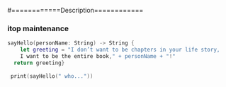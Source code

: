 #============Description============
###     itop maintenance

```swift
sayHello(personName: String) -> String {
    let greeting = "I don’t want to be chapters in your life story,
    I want to be the entire book," + personName + "!"
  return greeting}
        
 print(sayHello(" who..."))
```
